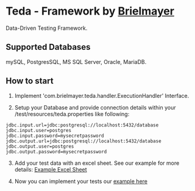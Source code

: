 # Teda - Framework by [Brielmayer](https://www.brielmayer.com/)

Data-Driven Testing Framework.

## Supported Databases

mySQL, PostgresSQL, MS SQL Server, Oracle, MariaDB.

## How to start

1. Implement 'com.brielmayer.teda.handler.ExecutionHandler' Interface.

2. Setup your Database and provide connection details within your /test/resources/teda.properties like following:

```
jdbc.input.url=jdbc:postgresql://localhost:5432/database
jdbc.input.user=postgres
jdbc.input.password=mysecretpassword
jdbc.output.url=jdbc:postgresql://localhost:5432/database
jdbc.output.user=postgres
jdbc.output.password=mysecretpassword
```

3. Add your test data with an excel sheet. See our example for more
   details: [Example Excel Sheet](/src/test/resources/teda/LOAD_TEST.xlsx)

4. Now you can implement your tests our [example here](/src/test/java/com/brielmayer/teda/suite/PostgresSuiteTest.java)
